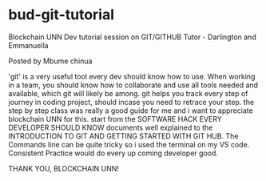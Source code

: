 # bud-git-tutorial

Blockchain UNN Dev tutorial session on GIT/GITHUB
Tutor - Darlington and Emmanuella

Posted by Mbume chinua

'git' is a very useful tool every dev should know how to use.
When working in a team, you should know how to collaborate and use all tools needed and available, which git will likely be among.
git helps you track every step of journey in coding project, should incase you need to retrace your step.
the step by step class was really a good guide for me and i want to appreciate blockchain UNN for this.
start from the SOFTWARE HACK EVERY DEVELOPER SHOULD KNOW documents well explained to the INTRODUCTION TO GIT AND GETTING STARTED WITH GIT HUB.
The Commands line can be quite tricky so i used the terminal on my VS code.
Consistent Practice would do every up coming developer good.

THANK YOU, BLOCKCHAIN UNN!
